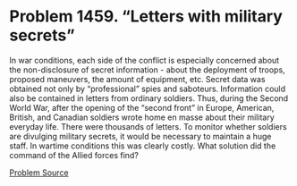 # Problem 1459. “Letters with military secrets”

In war conditions, each side of the conflict is especially concerned about the non-disclosure of secret information - about the deployment of troops, proposed maneuvers, the amount of equipment, etc. Secret data was obtained not only by “professional” spies and saboteurs. Information could also be contained in letters from ordinary soldiers. Thus, during the Second World War, after the opening of the “second front” in Europe, American, British, and Canadian soldiers wrote home en masse about their military everyday life. There were thousands of letters. To monitor whether soldiers are divulging military secrets, it would be necessary to maintain a huge staff. In wartime conditions this was clearly costly. What solution did the command of the Allied forces find?

[Problem Source](https://www.trizland.ru/tasks/6235/)
